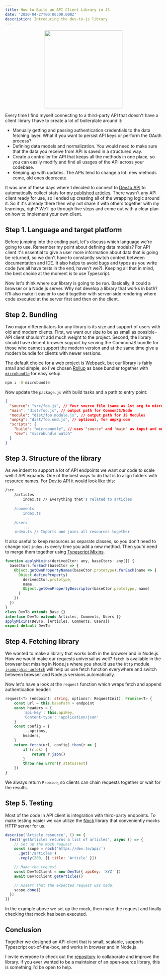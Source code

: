 ```yaml
---
title: How to Build an API Client Library in JS
date: '2020-04-27T00:00:00.000Z'
description: Introducing the dev-to-js library
---
```


<div align="center">
<img src="https://i.imgur.com/HzCCU11.png" width="250"/>
</div>

Every time I find myself connecting to a third-party API that doesn't have a client library I have to create a lot of boilerplate around it:

- Manually getting and passing authentication credentials to the data fetching layer. What if you want to persist API keys or perform the OAuth process?
- Defining data models and normalization. You would need to make sure that the data you receive from API is saved in a structured way.
- Create a controller for API that keeps all the methods in one place, so you can easily modify and find all usages of the API across your codebase.
- Keeping up with updates. The APIs tend to change a lot: new methods come, old ones deprecate.

It was one of these days where I decided to connect to [Dev.to API](https://docs.dev.to/api/) to automatically collect stats for [my published articles](https://dev.to/ilyamkin). There wasn't any API client ready for use, so I ended up creating all of the wrapping logic around it. So if it's already there then why not share it with others together with my learnings, right? We'll go through five steps and come out with a clear plan on how to implement your own client.

## Step 1. Language and target platform

Before jumping into the coding part, let's discuss which language we're going to use. Remember my point about defining data models? For API client it's essential to give a user more information about data that is going be returned, so we don't have to constantly switch context between documentation and IDE. It also helps to avoid bugs and typos as you write code (we all have tests in the end, haven't we?). Keeping all that in mind, the best choice at the moment is to use Typescript.

Now let's think where our library is going to be run. Basically, it could a browser or a Node.js server. Why not develop a library that works in both? It'll also make it easier to use it together with server-side rendering where code executed at the server first and then on the client.

## Step 2. Bundling

Two major differentiators for any library is its size and support of users with old and modern clients. First, we want our size to be as small as possible - API client shouldn't add much weight to the project. Second, the library should have decent browser support by serving the CommonJS bundle for those who cannot support the modern version and at the same time give a modern bundle for clients with newer versions.

The default choice for a web project is [Webpack](https://webpack.js.org/), but our library is fairly small and simple, so I've chosen [Rollup](https://rollupjs.org/guide/en/) as base bundler together with [`microbundle`](https://github.com/developit/microbundle) for easy setup.

```bash
npm i -D microbundle
```

Now update the `package.js` with build tasks and a path to entry point:

```json
{
  "source": "src/foo.js", // Your source file (same as 1st arg to microbundle)
  "main": "dist/foo.js", // output path for CommonJS/Node
  "module": "dist/foo.module.js", // output path for JS Modules
  "unpkg": "dist/foo.umd.js", // optional, for unpkg.com
  "scripts": {
    "build": "microbundle", // uses "source" and "main" as input and output paths by default
    "dev": "microbundle watch"
  }
}
```

## Step 3. Structure of the library

As we indent to support a lot of API endpoints we want our code to scale well if API expands. One of the best ways to do that is to align folders with resource names. For [Dev.to API](https://docs.dev.to/api/) it would look like this:

```bash
/src
	/articles
		index.ts // Everything that's related to articles
		...
	/comments
		index.ts
		...
	/users
		...
	index.ts // Imports and joins all resources together
```

It also useful to keep resources as separate classes, so you don't need to change root `index.ts` every time you add a new method. Then you'd need to merge them together using [Typescript Mixins](https://www.typescriptlang.org/docs/handbook/mixins.html).

```js
function applyMixins(derivedCtor: any, baseCtors: any[]) {
  baseCtors.forEach(baseCtor => {
    Object.getOwnPropertyNames(baseCtor.prototype).forEach(name => {
      Object.defineProperty(
        derivedCtor.prototype,
        name,
        Object.getOwnPropertyDescriptor(baseCtor.prototype, name)
      )
    })
  })
}
class DevTo extends Base {}
interface DevTo extends Articles, Comments, Users {}
applyMixins(DevTo, [Articles, Comments, Users])
export default DevTo
```

## Step 4. Fetching library

We wanted to make a library that works both in the browser and in Node.js. How we would make our requests universal as well? `fetch` is available in the browser but missing in Node.js where you should use the `http` module.
[`isomorphic-unfetch`](https://github.com/developit/unfetch/tree/master/packages/isomorphic-unfetch) will help us use fetch function everywhere and switch between browser and Node.js versions automatically.

Now let's have a look at the `request` function which wraps fetch and append authentication header:

```ts
request<T> (endpoint: string, options?: RequestInit): Promise<T> {
    const url = this.basePath + endpoint
    const headers = {
        'api-key': this.apiKey,
        'Content-type': 'application/json'
    }
    const config = {
        ...options,
        headers,
    }
    return fetch(url, config).then(r => {
        if (r.ok) {
            return r.json()
        }
        throw new Error(r.statusText)
    })
}
```

We always return `Promise`, so clients can chain requests together or wait for the results.

## Step 5. Testing

Most of the code in API client is integration with third-party endpoints. To make testing easier we can utilize the [Nock](https://github.com/nock/nock) library that conveniently mocks HTTP server for us.

```js
describe('Article resource', () => {
  test('getArticles returns a list of articles', async () => {
    // Set up the mock request
    const scope = nock('https://dev.to/api/')
      .get('/articles')
      .reply(200, [{ title: 'Article' }])

    // Make the request
    const DevToClient = new DevTo({ apiKey: 'XYZ' })
    await DevToClient.getArticles()

    // Assert that the expected request was made.
    scope.done()
  })
})
```

In the example above we set up the mock, then make the request and finally checking that mock has been executed.

## Conclusion

Together we designed an API client that is small, scalable, supports Typescript out-of-the-box, and works in browser and in Node.js.

I invite everyone to check out the [repository](https://github.com/ilyamkin/dev-to-js) to collaborate and improve the library. If you ever wanted to be a maintainer of an open-source library, this is something I'd be open to help.
